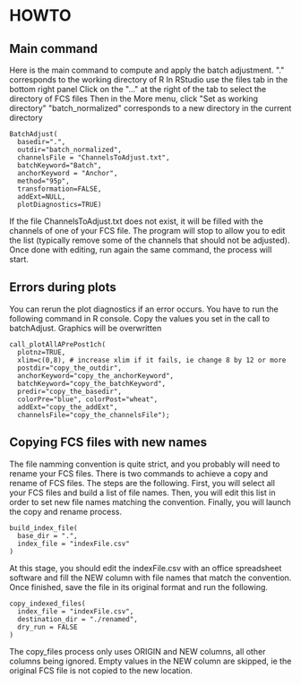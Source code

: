 # HOWTO


## Main command

Here is the main command to compute and apply the batch adjustment.
"." corresponds to the working directory of R
In RStudio use the files tab in the bottom right panel
Click on the "..." at the right of the tab to select the directory of FCS files
Then in the More menu, click "Set as working directory"
"batch_normalized" corresponds to a new directory in the current directory

```
BatchAdjust(
  basedir=".",
  outdir="batch_normalized",
  channelsFile = "ChannelsToAdjust.txt",
  batchKeyword="Batch",
  anchorKeyword = "Anchor",
  method="95p",
  transformation=FALSE,
  addExt=NULL,
  plotDiagnostics=TRUE)
```

If the file ChannelsToAdjust.txt does not exist, it will be filled with the
channels of one of your FCS file. The program will stop to allow you to edit
the list (typically remove some of the channels that should not be adjusted).
Once done with editing, run again the same command, the process will start.


## Errors during plots

You can rerun the plot diagnostics if an error occurs. You have to run the
following command in R console. Copy the values you set in the call to
batchAdjust. Graphics will be overwritten
```
call_plotAllAPrePost1ch(
  plotnz=TRUE,
  xlim=c(0,8), # increase xlim if it fails, ie change 8 by 12 or more
  postdir="copy_the_outdir",
  anchorKeyword="copy_the_anchorKeyword", 
  batchKeyword="copy_the_batchKeyword",
  predir="copy_the_basedir",
  colorPre="blue", colorPost="wheat", 
  addExt="copy_the_addExt", 
  channelsFile="copy_the_channelsFile");
```

## Copying FCS files with new names

The file namming convention is quite strict, and you probably will need to
rename your FCS files. There is two commands to achieve a copy and rename of
FCS files. The steps are the following. First, you will select all your FCS
files and build a list of file names. Then, you will edit this list in order
to set new file names matching the convention. Finally, you will launch the
copy and rename process.

```
build_index_file(
  base_dir = ".",
  index_file = "indexFile.csv"
)
```

At this stage, you should edit the indexFile.csv with an office spreadsheet software and fill the NEW column with file names that match the convention. Once finished, save the file in its original format and run the following.


```
copy_indexed_files(
  index_file = "indexFile.csv",
  destination_dir = "./renamed",
  dry_run = FALSE
)
```

The copy_files process only uses ORIGIN and NEW columns, all other columns
being ignored. Empty values in the NEW column are skipped, ie the original FCS
file is not copied to the new location.
